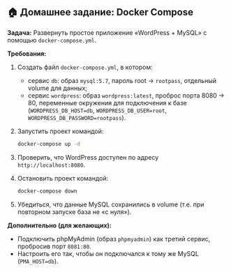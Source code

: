 ## 🏠 Домашнее задание: Docker Compose

**Задача:**
Развернуть простое приложение «WordPress + MySQL» с помощью `docker-compose.yml`.

**Требования:**

1. Создать файл `docker-compose.yml`, в котором:

   * сервис `db`: образ `mysql:5.7`, пароль root → `rootpass`, отдельный volume для данных;
   * сервис `wordpress`: образ `wordpress:latest`, проброс порта 8080 → 80, переменные окружения для подключения к базе (`WORDPRESS_DB_HOST=db`, `WORDPRESS_DB_USER=root`, `WORDPRESS_DB_PASSWORD=rootpass`).
2. Запустить проект командой:

   ```bash
   docker-compose up -d
   ```
3. Проверить, что WordPress доступен по адресу `http://localhost:8080`.
4. Остановить проект командой:

   ```bash
   docker-compose down
   ```
5. Убедиться, что данные MySQL сохранились в volume (т.е. при повторном запуске база не «с нуля»).

**Дополнительно (для желающих):**

* Подключить phpMyAdmin (образ `phpmyadmin`) как третий сервис, пробросив порт `8081:80`.
* Настроить его так, чтобы он подключался к тому же MySQL (`PMA_HOST=db`).